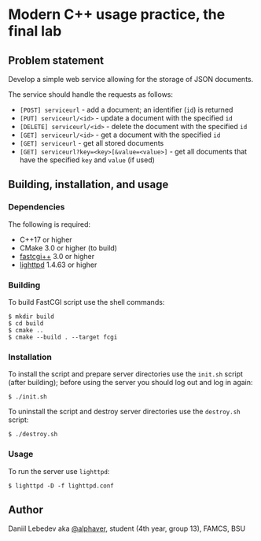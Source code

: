 # Modern C++ usage practice, the final lab

## Problem statement

Develop a simple web service allowing for the storage of JSON documents.

The service should handle the requests as follows:
- `[POST] serviceurl` - add a document; an identifier (`id`) is returned
- `[PUT] serviceurl/<id>` - update a document with the specified `id`
- `[DELETE] serviceurl/<id>` - delete the document with the specified `id`
- `[GET] serviceurl/<id>` - get a document with the specified `id`
- `[GET] serviceurl` - get all stored documents
- `[GET] serviceurl?key=<key>[&value=<value>]` - get all documents that have the specified `key` and `value` (if used)

## Building, installation, and usage

### Dependencies

The following is required:
- C++17 or higher
- CMake 3.0 or higher (to build)
- [fastcgi++](https://github.com/eddic/fastcgipp) 3.0 or higher
- [lighttpd](https://www.lighttpd.net/) 1.4.63 or higher

### Building

To build FastCGI script use the shell commands:
```
$ mkdir build
$ cd build
$ cmake ..
$ cmake --build . --target fcgi 
```

### Installation

To install the script and prepare server directories use the `init.sh` script (after building); before using the server you should log out and log in again:
```
$ ./init.sh
```

To uninstall the script and destroy server directories use the `destroy.sh` script:
```
$ ./destroy.sh
```

### Usage

To run the server use `lighttpd`:
```
$ lighttpd -D -f lighttpd.conf
```

## Author

Daniil Lebedev aka [@alphaver](https://github.com/alphaver), student (4th year, group 13), FAMCS, BSU
